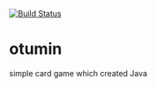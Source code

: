 [![Build Status](https://secure.travis-ci.org/masudaK/otumin.png?branch=master)](http://travis-ci.org/masudaK/otumin)

otumin
======

simple card game which created Java

